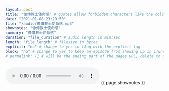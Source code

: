 ```yaml
---
layout: post
title: "像傳教士使命感" # quotes allow forbidden characters like the colon
date: "2021-01-08 23:29:50"
file: "/audio/像傳教士使命感.mp3"
shownotes: "像傳教士使命感"
summary: "像傳教士使命感"
duration: "file_duration" # audio length in min:sec
length: "file_length" # filesize in bytes
explicit: "no" # change to yes to flag with the explicit tag
block: "no" # change to yes to keep an episode from showing up in iTunes
# permalink: /1 # will be the ending part of the pages URL, delete to default to the title
---
```


<audio controls>
<source src="{{site.url}}{{site.baseurl}}{{ page.file }}" type="audio/x-mp3">
Your browser does not support the audio element.
</audio>
{{ page.shownotes }}
